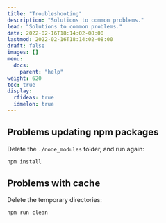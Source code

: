 ```yaml
---
title: "Troubleshooting"
description: "Solutions to common problems."
lead: "Solutions to common problems."
date: 2022-02-16T18:14:02-08:00
lastmod: 2022-02-16T18:14:02-08:00
draft: false
images: []
menu:
  docs:
    parent: "help"
weight: 620
toc: true
display:
  rfideas: true
  idmelon: true
---
```


## Problems updating npm packages

Delete the `./node_modules` folder, and run again:

```bash
npm install
```

## Problems with cache

Delete the temporary directories:

```bash
npm run clean
```
